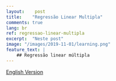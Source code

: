 ```yaml
---
layout:    post
title:    "Regressão Linear Multipla"
comments: true
lang: br
ref: regressao-linear-multipla
excerpt:  "Neste post"
image: "/images/2019-11-01/learning.png"
feature_text: |
    ## Regressão linear múltipla
---
```


[English Version]({{site.url}}/2019/12/05/multiple-linear-regression)

